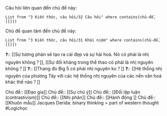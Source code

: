 Câu hỏi liên quan đến chủ đề này:
```dataview
List from "3 Kiến thức, câu hỏi/32 Câu hỏi" where contains(chủ-đề,[[]]) 
```

Chủ đề quan tâm đến chủ đề này:
```dataview
List from "3 Kiến thức, câu hỏi/31 Khái niệm" where contains(chủ-đề,[[]]) 
```
 
❓:: [[Sự tương phản sẽ tạo ra cái đẹp và sự hài hoà. Nó có phải là nhị nguyên không？]], [[Sự đối kháng trong thể thao có phải là nhị nguyên không？]] 
❓:: [[Thang đo Big 5 có phải nhị nguyên ko？]] 
❓:: [[Hệ thống nhị nguyên của phương Tây với các hệ thống nhị nguyên của các nền văn hoá khác thế nào？]]

Chủ đề:: [[Đạo gia]]
Chủ đề:: [[Sự chú ý]]
Chủ đề:: [[Đối lập luận (contrastivism)]]
Chủ đề:: [[Nhị phân]]
Chủ đề:: [[Hành động ]]
Chủ đề:: [[Khuôn mẫu]]
Jacques Derida: binary thinking = part of western thought
#Logichọc 